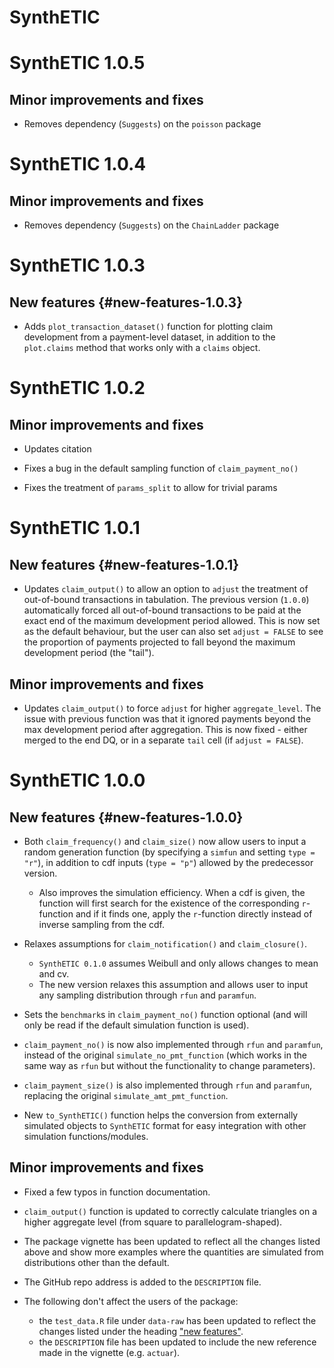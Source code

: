 # SynthETIC

# SynthETIC 1.0.5

## Minor improvements and fixes 

* Removes dependency (`Suggests`) on the `poisson` package

# SynthETIC 1.0.4

## Minor improvements and fixes 

* Removes dependency (`Suggests`) on the `ChainLadder` package

# SynthETIC 1.0.3

## New features {#new-features-1.0.3}

* Adds `plot_transaction_dataset()` function for plotting claim development from
a payment-level dataset, in addition to the `plot.claims` method that works only
with a `claims` object.

# SynthETIC 1.0.2

## Minor improvements and fixes 

* Updates citation

* Fixes a bug in the default sampling function of `claim_payment_no()`

* Fixes the treatment of `params_split` to allow for trivial params

# SynthETIC 1.0.1

## New features {#new-features-1.0.1}

* Updates `claim_output()` to allow an option to `adjust` the treatment of
out-of-bound transactions in tabulation. The previous version (`1.0.0`) 
automatically forced all out-of-bound transactions to be paid at the exact end 
of the maximum development period allowed. This is now set as the default
behaviour, but the user can also set `adjust = FALSE` to see the proportion of
payments projected to fall beyond the maximum development period (the "tail").

## Minor improvements and fixes 

* Updates `claim_output()` to force `adjust` for higher `aggregate_level`. The
issue with previous function was that it ignored payments beyond the max
development period after aggregation. This is now fixed - either merged to the
end DQ, or in a separate `tail` cell (if `adjust = FALSE`).


# SynthETIC 1.0.0

## New features {#new-features-1.0.0}

* Both `claim_frequency()` and `claim_size()` now allow users to input a random
generation function (by specifying a `simfun` and setting `type = "r"`), in 
addition to cdf inputs (`type = "p"`) allowed by the predecessor version.
  - Also improves the simulation efficiency. When a cdf is given, the function
  will first search for the existence of the corresponding `r`-function and if
  it finds one, apply the `r`-function directly instead of inverse sampling from
  the cdf.

* Relaxes assumptions for `claim_notification()` and `claim_closure()`.
  - `SynthETIC 0.1.0` assumes Weibull and only allows changes to mean and cv.
  - The new version relaxes this assumption and allows user to input any
  sampling distribution through `rfun` and `paramfun`.

* Sets the `benchmark`s in `claim_payment_no()` function optional (and will only
be read if the default simulation function is used).

* `claim_payment_no()` is now also implemented through `rfun` and `paramfun`,
instead of the original `simulate_no_pmt_function` (which works in the same way
as `rfun` but without the functionality to change parameters).

* `claim_payment_size()` is also implemented through `rfun` and `paramfun`, 
replacing the original `simulate_amt_pmt_function`.

* New `to_SynthETIC()` function helps the conversion from externally simulated
objects to `SynthETIC` format for easy integration with other simulation 
functions/modules.

## Minor improvements and fixes 

* Fixed a few typos in function documentation.

* `claim_output()` function is updated to correctly calculate triangles on a
higher aggregate level (from square to parallelogram-shaped).

* The package vignette has been updated to reflect all the changes listed above
and show more examples where the quantities are simulated from distributions
other than the default.

* The GitHub repo address is added to the `DESCRIPTION` file.

* The following don't affect the users of the package:
  - the `test_data.R` file under `data-raw` has been updated to reflect the 
  changes listed under the heading ["new features"](#new-features-1.0.0).
  - the `DESCRIPTION` file has been updated to include the new reference made
  in the vignette (e.g. `actuar`).


